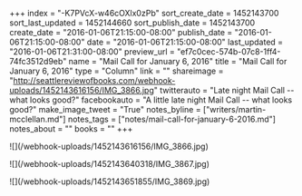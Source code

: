 +++
index = "-K7PVcX-w46cOXlx0zPb"
sort_create_date = 1452143700
sort_last_updated = 1452144660
sort_publish_date = 1452143700
create_date = "2016-01-06T21:15:00-08:00"
publish_date = "2016-01-06T21:15:00-08:00"
date = "2016-01-06T21:15:00-08:00"
last_updated = "2016-01-06T21:31:00-08:00"
preview_url = "ef7c0cec-574b-07c8-1ff4-74fc3512d9eb"
name = "Mail Call for January 6, 2016"
title = "Mail Call for January 6, 2016"
type = "Column"
link = ""
shareimage = "http://seattlereviewofbooks.com/webhook-uploads/1452143616156/IMG_3866.jpg"
twitterauto = "Late night Mail Call -- what looks good?"
facebookauto = "A little late night Mail Call -- what looks good?"
make_image_tweet = "True"
notes_byline = ["writers/martin-mcclellan.md"]
notes_tags = ["notes/mail-call-for-january-6-2016.md"]
notes_about = ""
books = ""
+++
<p class="image">![](/webhook-uploads/1452143616156/IMG_3866.jpg)</p>
<p class="image">![](/webhook-uploads/1452143640318/IMG_3867.jpg)</p>
<p class="image">![](/webhook-uploads/1452143651855/IMG_3869.jpg)</p>